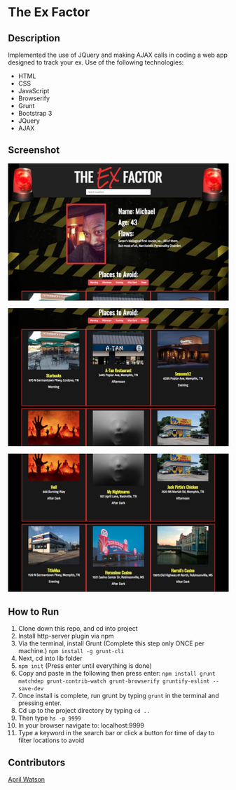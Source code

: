 # The Ex Factor

## Description
Implemented the use of JQuery and making AJAX calls in coding a web app designed to track your ex. Use of the following technologies:
 - HTML
 - CSS
 - JavaScript
 - Browserify
 - Grunt
 - Bootstrap 3
 - JQuery
 - AJAX

## Screenshot
![Webpage](https://raw.githubusercontent.com/aprilrochelle/ex-tracker/master/screen/extrack1.png)

![Webpage](https://raw.githubusercontent.com/aprilrochelle/ex-tracker/master/screen/extrack2.png)

![Webpage](https://raw.githubusercontent.com/aprilrochelle/ex-tracker/master/screen/extrack3.png)

## How to Run
 1. Clone down this repo, and cd into project
 1. Install http-server plugin via npm
 1. Via the terminal, install Grunt (Complete this step only ONCE per machine.) ```npm install -g grunt-cli```
 1. Next, cd into lib folder
 1. ```npm init``` (Press enter until everything is done)
 1. Copy and paste in the following then press enter: ```npm install grunt matchdep grunt-contrib-watch grunt-browserify gruntify-eslint --save-dev```
 1. Once install is complete, run grunt by typing ```grunt``` in the terminal and pressing enter.
 1. Cd up to the project directory by typing ```cd ..```
 1. Then type ```hs -p 9999```
 1. In your browser navigate to: localhost:9999
 1. Type a keyword in the search bar or click a button for time of day to filter locations to avoid

## Contributors
[April Watson](https://github.com/aprilrochelle)